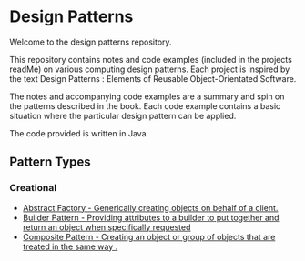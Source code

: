 Design Patterns
==============

Welcome to the design patterns repository.

This repository contains notes and code examples (included in the projects readMe) on various computing design patterns. Each project is inspired by the text Design Patterns : Elements of Reusable Object-Orientated Software.

The notes and accompanying code examples are a summary and spin on the patterns described in the book. Each code example contains a basic situation where the particular design pattern can be applied.

The code provided is written in Java.

<h2> Pattern Types </h2>
<h3> Creational </h3>
<p>
<ul> 
<li> <a href="https://github.com/szeyick/DesignPatterns/tree/master/AbstractFactory">
        Abstract Factory - Generically creating objects on behalf of a client.
     </a> 
</li>
<li> <a href="https://github.com/szeyick/DesignPatterns/tree/master/BuilderPattern">
        Builder Pattern - Providing attributes to a builder to put together and return an object when specifically requested 
     </a> 
</li>
<li> <a href="https://github.com/szeyick/DesignPatterns/tree/master/CompositePattern">
        Composite Pattern - Creating an object or group of objects that are treated in the same way .
     </a> 
</li>
</ul>
